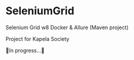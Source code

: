 # SeleniumGrid

Selenium Grid w8 Docker & Allure (Maven project)

Project for Kapela Society 

🚧In progress...🚧
